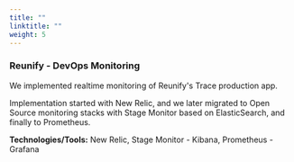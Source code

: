 ```yaml
---
title: ""
linktitle: ""
weight: 5
---
```


### Reunify - DevOps Monitoring

We implemented realtime monitoring of Reunify's Trace production app.

Implementation started with New Relic, and we later migrated to Open Source monitoring stacks with Stage Monitor based on ElasticSearch, and finally to Prometheus.

**Technologies/Tools:** New Relic, Stage Monitor - Kibana, Prometheus - Grafana 
